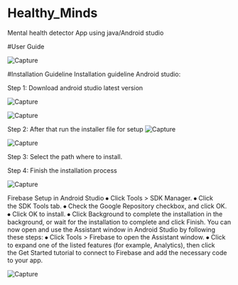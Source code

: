 # Healthy_Minds
Mental health detector App using java/Android studio

#User Guide


![Capture](https://github.com/maneeshay/Healthy_Minds/assets/53181670/ee574325-964b-491b-bd43-6ea403771c69)

#Installation Guideline
Installation guideline
Android studio:

Step 1: Download android studio latest version 

![Capture](https://github.com/maneeshay/Healthy_Minds/assets/53181670/d60fb0e9-be0c-4825-b386-a630299f04cd)

![Capture](https://github.com/maneeshay/Healthy_Minds/assets/53181670/2b78596e-5805-48ad-b1ec-847b7d6008ac)

Step 2: After that run the installer file for setup
![Capture](https://github.com/maneeshay/Healthy_Minds/assets/53181670/c3f07d4b-1e64-4808-bc96-82100bef7023)

![Capture](https://github.com/maneeshay/Healthy_Minds/assets/53181670/a0667b4c-e05b-4b35-a4e4-74a9fb4ea06d)

Step 3: Select the path where to install.

Step 4: Finish the installation process

![Capture](https://github.com/maneeshay/Healthy_Minds/assets/53181670/bad6924d-8fc7-4ff8-a0ef-154a0d6633b6)

Firebase Setup in Android Studio
⦁	Click Tools > SDK Manager.
⦁	Click the SDK Tools tab.
⦁	Check the Google Repository checkbox, and click OK.
⦁	Click OK to install.
⦁	Click Background to complete the installation in the background, or wait for the installation to complete and click Finish.
You can now open and use the Assistant window in Android Studio by following these steps:
⦁	Click Tools > Firebase to open the Assistant window.
⦁	Click to expand one of the listed features (for example, Analytics), then click the Get Started tutorial to connect to Firebase and add the necessary code to your app.



![Capture](https://github.com/maneeshay/Healthy_Minds/assets/53181670/d0200096-0f6a-4ae3-bb84-ed217b8d6212)


